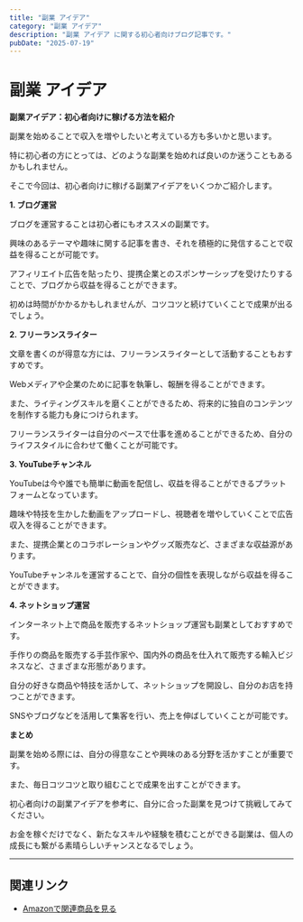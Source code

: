 ```yaml
---
title: "副業 アイデア"
category: "副業 アイデア"
description: "副業 アイデア に関する初心者向けブログ記事です。"
pubDate: "2025-07-19"
---
```


# 副業 アイデア

**副業アイデア：初心者向けに稼げる方法を紹介**

副業を始めることで収入を増やしたいと考えている方も多いかと思います。

特に初心者の方にとっては、どのような副業を始めれば良いのか迷うこともあるかもしれません。

そこで今回は、初心者向けに稼げる副業アイデアをいくつかご紹介します。



**1. ブログ運営**

ブログを運営することは初心者にもオススメの副業です。

興味のあるテーマや趣味に関する記事を書き、それを積極的に発信することで収益を得ることが可能です。

アフィリエイト広告を貼ったり、提携企業とのスポンサーシップを受けたりすることで、ブログから収益を得ることができます。

初めは時間がかかるかもしれませんが、コツコツと続けていくことで成果が出るでしょう。



**2. フリーランスライター**

文章を書くのが得意な方には、フリーランスライターとして活動することもおすすめです。

Webメディアや企業のために記事を執筆し、報酬を得ることができます。

また、ライティングスキルを磨くことができるため、将来的に独自のコンテンツを制作する能力も身につけられます。

フリーランスライターは自分のペースで仕事を進めることができるため、自分のライフスタイルに合わせて働くことが可能です。



**3. YouTubeチャンネル**

YouTubeは今や誰でも簡単に動画を配信し、収益を得ることができるプラットフォームとなっています。

趣味や特技を生かした動画をアップロードし、視聴者を増やしていくことで広告収入を得ることができます。

また、提携企業とのコラボレーションやグッズ販売など、さまざまな収益源があります。

YouTubeチャンネルを運営することで、自分の個性を表現しながら収益を得ることができます。



**4. ネットショップ運営**

インターネット上で商品を販売するネットショップ運営も副業としておすすめです。

手作りの商品を販売する手芸作家や、国内外の商品を仕入れて販売する輸入ビジネスなど、さまざまな形態があります。

自分の好きな商品や特技を活かして、ネットショップを開設し、自分のお店を持つことができます。

SNSやブログなどを活用して集客を行い、売上を伸ばしていくことが可能です。



**まとめ**

副業を始める際には、自分の得意なことや興味のある分野を活かすことが重要です。

また、毎日コツコツと取り組むことで成果を出すことができます。

初心者向けの副業アイデアを参考に、自分に合った副業を見つけて挑戦してみてください。

お金を稼ぐだけでなく、新たなスキルや経験を積むことができる副業は、個人の成長にも繋がる素晴らしいチャンスとなるでしょう。



---

## 関連リンク

- [Amazonで関連商品を見る](https://www.amazon.co.jp/s?k=%E5%89%AF%E6%A5%AD+%E3%82%A2%E3%82%A4%E3%83%87%E3%82%A2&tag=autowritehubai-22)
